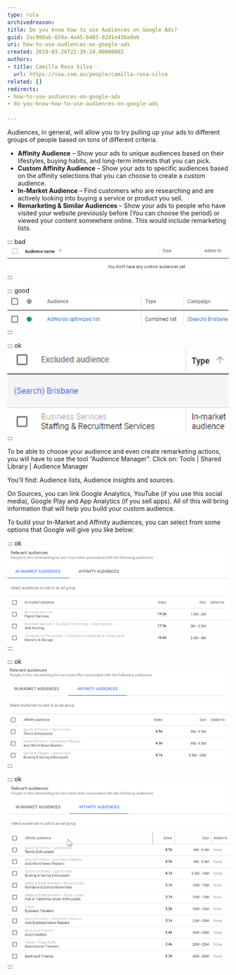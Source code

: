 ```yaml
---
type: rule
archivedreason: 
title: Do you know how to use Audiences on Google Ads?
guid: 2ac980ab-659a-4a45-b403-02d1e43ba9a6
uri: how-to-use-audiences-on-google-ads
created: 2019-03-26T22:39:24.0000000Z
authors:
- title: Camilla Rosa Silva
  url: https://ssw.com.au/people/camilla-rosa-silva
related: []
redirects:
- how-to-use-audiences-on-google-ads
- do-you-know-how-to-use-audiences-on-google-ads

---
```


Audiences, in general, will allow you to try pulling up your ads to different groups of people based on tons of different criteria.

<!--endintro-->

* **Affinity Audience** – Show your ads to unique audiences based on their lifestyles, buying habits, and long-term interests that you can pick.
* **Custom Affinity Audience** – Show your ads to specific audiences based on the affinity selections that you can choose to create a custom audience.
* **In-Market Audience** – Find customers who are researching and are actively looking into buying a service or product you sell.
* **Remarketing & Similar Audiences** – Show your ads to people who have visited your website previously before (You can choose the period) or viewed your content somewhere online. This would include remarketing lists.



::: bad  
![Figure: Bad Example – No audiences were set up yet](audience-1.png)  
:::


::: good  
![Figure: Good Example – Add specific audiences and increase the engagement on your campaigns with your target audience](audience-2.png)  
:::


::: ok  
![Figure: Find your excluded audience so you won't waste any money for useless clicks](audience-3.png)  
:::

To be able to choose your audience and even create remarketing actions, you will have to use the tool “Audience Manager". Click on: Tools | Shared Library | Audience Manager

You'll find: Audience lists, Audience insights and sources.

On Sources, you can link Google Analytics, YouTube (if you use this social media), Google Play and App Analytics (if you sell apps). All of this will bring information that will help you build your custom audience.

To build your In-Market and Affinity audiences, you can select from some options that Google will give you like below:


::: ok  
![Figure: In-Market audiences that might be your right target](audience-4.png)  
:::


::: ok  
![Figure: Affinity audiences suggestions from Google](audience-5.png)  
:::


::: ok  
![](audience-6.png)  
:::
